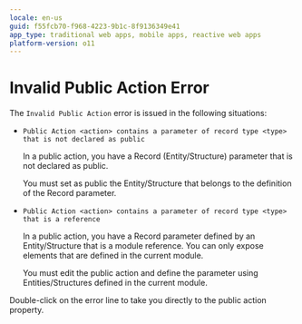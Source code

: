 ```yaml
---
locale: en-us
guid: f55fcb70-f968-4223-9b1c-8f9136349e41
app_type: traditional web apps, mobile apps, reactive web apps
platform-version: o11
---
```


# Invalid Public Action Error

The `Invalid Public Action` error is issued in the following situations:

* `Public Action <action> contains a parameter of record type <type> that is not declared as public`
  
    In a public action, you have a Record (Entity/Structure) parameter that is not declared as public.

    You must set as public the Entity/Structure that belongs to the definition of the Record parameter.

* `Public Action <action> contains a parameter of record type <type> that is a reference`
  
    In a public action, you have a Record parameter defined by an Entity/Structure that is a module reference. You can only expose elements that are defined in the current module.

    You must edit the public action and define the parameter using Entities/Structures defined in the current module.

Double-click on the error line to take you directly to the public action property.

